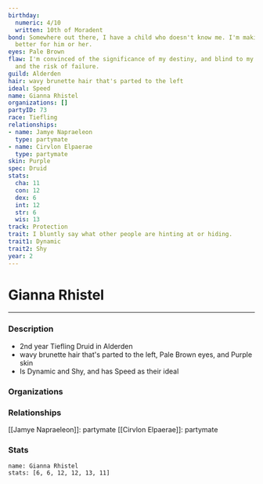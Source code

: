 ```yaml
---
birthday:
  numeric: 4/10
  written: 10th of Moradent
bond: Somewhere out there, I have a child who doesn't know me. I'm making the world
  better for him or her.
eyes: Pale Brown
flaw: I'm convinced of the significance of my destiny, and blind to my shortcomings
  and the risk of failure.
guild: Alderden
hair: wavy brunette hair that's parted to the left
ideal: Speed
name: Gianna Rhistel
organizations: []
partyID: 73
race: Tiefling
relationships:
- name: Jamye Napraeleon
  type: partymate
- name: Cirvlon Elpaerae
  type: partymate
skin: Purple
spec: Druid
stats:
  cha: 11
  con: 12
  dex: 6
  int: 12
  str: 6
  wis: 13
track: Protection
trait: I bluntly say what other people are hinting at or hiding.
trait1: Dynamic
trait2: Shy
year: 2
---
```

# Gianna Rhistel
---
### Description
- 2nd year Tiefling Druid in Alderden
- wavy brunette hair that's parted to the left, Pale Brown eyes, and Purple skin
- Is Dynamic and Shy, and has Speed as their ideal

### Organizations
### Relationships
[[Jamye Napraeleon]]: partymate
[[Cirvlon Elpaerae]]: partymate
### Stats
```statblock
name: Gianna Rhistel
stats: [6, 6, 12, 12, 13, 11]
```